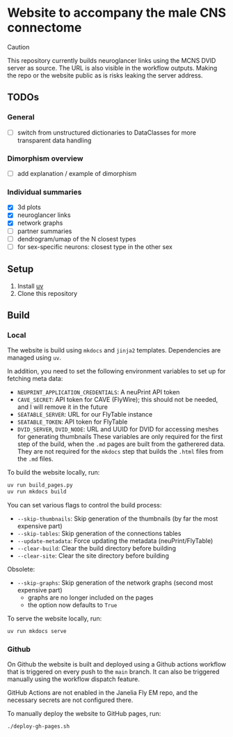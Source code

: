 # Website to accompany the male CNS connectome

> [!CAUTION]
> This repository currently builds neuroglancer links using the MCNS DVID server as source. The URL is also visible in the workflow outputs. Making the repo or the website public as is risks leaking the server address.

## TODOs

### General
- [ ] switch from unstructured dictionaries to DataClasses for more transparent data handling

### Dimorphism overview
- [ ] add explanation / example of dimorphism

### Individual summaries
- [x] 3d plots
- [x] neuroglancer links
- [x] network graphs
- [ ] partner summaries
- [ ] dendrogram/umap of the N closest types
- [ ] for sex-specific neurons: closest type in the other sex

## Setup

1. Install [uv](https://docs.astral.sh/uv/)
2. Clone this repository

## Build

### Local

The website is build using `mkdocs` and `jinja2` templates. Dependencies are managed using `uv`.

In addition, you need to set the following environment variables to set up for fetching meta data:
- `NEUPRINT_APPLICATION_CREDENTIALS`: A neuPrint API token
- `CAVE_SECRET`: API token for CAVE (FlyWire); this should not be needed, and I will remove it in the future
- `SEATABLE_SERVER`: URL for our FlyTable instance
- `SEATABLE_TOKEN`: API token for FlyTable
- `DVID_SERVER`, `DVID_NODE`: URL and UUID for DVID for accessing meshes for generating thumbnails
These variables are only required for the first step of the build, when the `.md` pages are built from the gatherered data. They are not required for the `mkdocs` step that builds the `.html` files from the `.md` files.

To build the website locally, run:

```bash
uv run build_pages.py
uv run mkdocs build
```

You can set various flags to control the build process:

- `--skip-thumbnails`: Skip generation of the thumbnails (by far the most expensive part)
- `--skip-tables`: Skip generation of the connections tables
- `--update-metadata`: Force updating the metadata (neuPrint/FlyTable)
- `--clear-build`: Clear the build directory before building
- `--clear-site`: Clear the site directory before building

Obsolete:
- `--skip-graphs`: Skip generation of the network graphs (second most expensive part)
    - graphs are no longer included on the pages
    - the option now defaults to `True`


To serve the website locally, run:

```bash
uv run mkdocs serve
```



### Github

On Github the website is built and deployed using a Github actions
workflow that is triggered on every push to the `main` branch. It
can also be triggered manually using the workflow dispatch feature.

GitHub Actions are not enabled in the Janelia Fly EM repo, and the necessary secrets are not configured there.

To manually deploy the website to GitHub pages, run:

```bash
./deploy-gh-pages.sh
```
